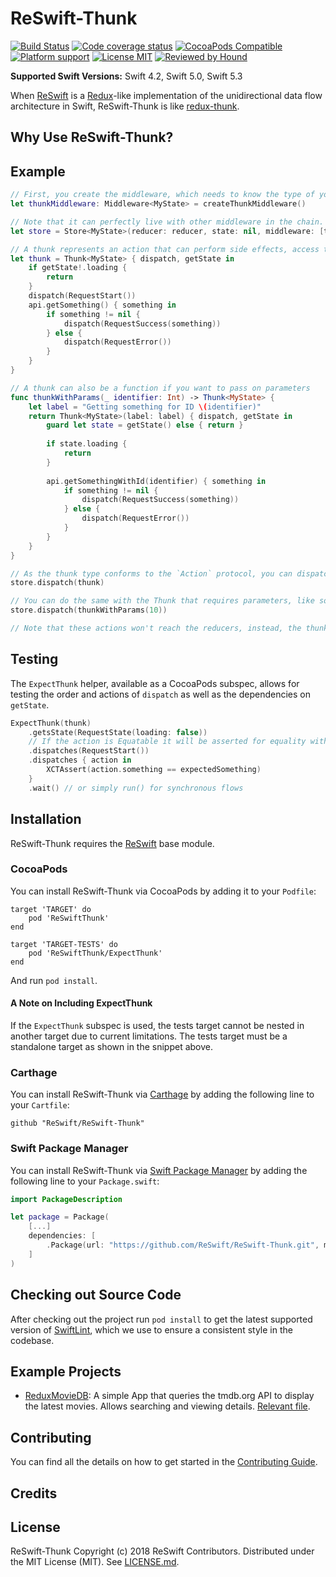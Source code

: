 # ReSwift-Thunk

[![Build Status](https://img.shields.io/travis/ReSwift/ReSwift-Thunk/master.svg?style=flat-square)](https://travis-ci.org/ReSwift/ReSwift-Thunk)
[![Code coverage status](https://img.shields.io/codecov/c/github/ReSwift/ReSwift-Thunk.svg?style=flat-square)](http://codecov.io/github/ReSwift/ReSwift-Thunk)
[![CocoaPods Compatible](https://img.shields.io/cocoapods/v/ReSwiftThunk.svg?style=flat-square)](https://cocoapods.org/pods/ReSwiftThunk)
[![Platform support](https://img.shields.io/badge/platform-ios%20%7C%20osx%20%7C%20tvos%20%7C%20watchos-lightgrey.svg?style=flat-square)](https://github.com/ReSwift/ReSwift-Thunk/blob/master/LICENSE.md)
[![License MIT](https://img.shields.io/badge/license-MIT-blue.svg?style=flat-square)](https://github.com/ReSwift/ReSwift-Thunk/blob/master/LICENSE.md) [![Reviewed by Hound](https://img.shields.io/badge/Reviewed_by-Hound-8E64B0.svg?style=flat-square)](https://houndci.com)

**Supported Swift Versions:** Swift 4.2, Swift 5.0, Swift 5.3

When [ReSwift](https://github.com/ReSwift/ReSwift/) is a [Redux](https://github.com/reactjs/redux)-like implementation of the unidirectional data flow architecture in Swift, ReSwift-Thunk is like [redux-thunk](https://github.com/reduxjs/redux-thunk). 

## Why Use ReSwift-Thunk?

## Example

```swift
// First, you create the middleware, which needs to know the type of your `State`.
let thunkMiddleware: Middleware<MyState> = createThunkMiddleware()

// Note that it can perfectly live with other middleware in the chain.
let store = Store<MyState>(reducer: reducer, state: nil, middleware: [thunkMiddleware])

// A thunk represents an action that can perform side effects, access the current state of the store, and dispatch new actions, as if it were a ReSwift middleware.
let thunk = Thunk<MyState> { dispatch, getState in 
    if getState!.loading {
        return
    }
    dispatch(RequestStart())
    api.getSomething() { something in
        if something != nil {
            dispatch(RequestSuccess(something))
        } else {
            dispatch(RequestError())
        }
    }
}

// A thunk can also be a function if you want to pass on parameters
func thunkWithParams(_ identifier: Int) -> Thunk<MyState> {
    let label = "Getting something for ID \(identifier)"
    return Thunk<MyState>(label: label) { dispatch, getState in
        guard let state = getState() else { return }
        
        if state.loading {
            return
        }
        
        api.getSomethingWithId(identifier) { something in
            if something != nil {
                dispatch(RequestSuccess(something))
            } else {
                dispatch(RequestError())
            }
        }
    }
}

// As the thunk type conforms to the `Action` protocol, you can dispatch it as usual, without having to implement an overload of the `dispatch` function inside the ReSwift library.
store.dispatch(thunk)

// You can do the same with the Thunk that requires parameters, like so
store.dispatch(thunkWithParams(10))

// Note that these actions won't reach the reducers, instead, the thunks middleware will catch it and execute its body, producing the desired side effects.
```

## Testing

The `ExpectThunk` helper, available as a CocoaPods subspec, allows for testing the order and actions of `dispatch` as well as the
dependencies on `getState`.

```swift
ExpectThunk(thunk)
    .getsState(RequestState(loading: false))
    // If the action is Equatable it will be asserted for equality with `dispatches`.
    .dispatches(RequestStart())
    .dispatches { action in
        XCTAssert(action.something == expectedSomething)
    }
    .wait() // or simply run() for synchronous flows
```

## Installation

ReSwift-Thunk requires the [ReSwift](https://github.com/ReSwift/ReSwift/) base module.

### CocoaPods

You can install ReSwift-Thunk via CocoaPods by adding it to your `Podfile`:

```
target 'TARGET' do
    pod 'ReSwiftThunk'
end

target 'TARGET-TESTS' do
    pod 'ReSwiftThunk/ExpectThunk'
end
```

And run `pod install`.

#### A Note on Including ExpectThunk

If the `ExpectThunk` subspec is used, the tests target cannot be nested in another target due to current limitations. The tests target must
be a standalone target as shown in the snippet above.

### Carthage

You can install ReSwift-Thunk via [Carthage](https://github.com/Carthage/Carthage) by adding the following line to your `Cartfile`:

```
github "ReSwift/ReSwift-Thunk"
```

### Swift Package Manager

You can install ReSwift-Thunk via [Swift Package Manager](https://swift.org/package-manager/) by adding the following line to your `Package.swift`:

```swift
import PackageDescription

let package = Package(
    [...]
    dependencies: [
        .Package(url: "https://github.com/ReSwift/ReSwift-Thunk.git", majorVersion: XYZ)
    ]
)
```

## Checking out Source Code

After checking out the project run `pod install` to get the latest supported version of [SwiftLint](https://github.com/realm/SwiftLint), which we use to ensure a consistent style in the codebase.

## Example Projects

- [ReduxMovieDB](https://github.com/cardoso/ReduxMovieDB): A simple App that queries the tmdb.org API to display the latest movies. Allows searching and viewing details. [Relevant file](https://github.com/cardoso/ReduxMovieDB/blob/master/ReduxMovieDB/Thunks.swift).

## Contributing

You can find all the details on how to get started in the [Contributing Guide](/CONTRIBUTING.md).

## Credits

## License

ReSwift-Thunk Copyright (c) 2018 ReSwift Contributors. Distributed under the MIT License (MIT). See [LICENSE.md](/CONTRIBUTING.md).
